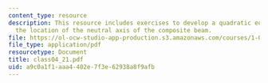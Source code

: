 ```yaml
---
content_type: resource
description: This resource includes exercises to develop a quadratic equation for
  the location of the neutral axis of the composite beam.
file: https://ol-ocw-studio-app-production.s3.amazonaws.com/courses/1-050-solid-mechanics-fall-2004/a9c0a1f1aaa4402e7f3e62938a8f9afb_class04_21.pdf
file_type: application/pdf
resourcetype: Document
title: class04_21.pdf
uid: a9c0a1f1-aaa4-402e-7f3e-62938a8f9afb
---
```

